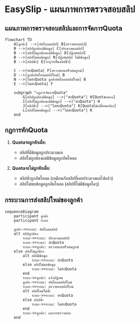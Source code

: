 # EasySlip - แผนภาพการตรวจสอบสลิป

## แผนภาพการตรวจสอบสลิปและการจัดการQuota

```mermaid
flowchart TD
    A[ลูกค้า] -->|อัพโหลดสลิป| B{ตรวจสอบสลิป}
    B -->|สลิปถูกต้องมีข้อมูล| C[ประมวลผลสลิป]
    B -->|สลิปไม่ถูกต้องแต่มีข้อมูล| D[ปฏิเสธสลิป]
    B -->|สลิปไม่พบข้อมูล| N[ปฏิเสธสลิป ไม่มีข้อมูล]
    B -->|สลิปซ้ำ| E[ระบุว่าเป็นสลิปซ้ำ]
    
    C -->|หักQuota| F[ตรวจสอบเสร็จสมบูรณ์]
    D -->|ลูกค้าอัพโหลดสลิปใหม่| B
    N -->|ไม่หักQuota ลูกค้าอัพโหลดสลิปใหม่| B
    E -->|ไม่หักQuota| F
    
    subgraph "กฎการจัดการQuota"
        G[สลิปถูกต้องมีข้อมูล] -->|"หักQuota"| H[Quotaลดลง]
        I[สลิปไม่ถูกต้องแต่มีข้อมูล] -->|"หักQuota"| H
        J[สลิปซ้ำ] -->|"ไม่หักQuota"| K[Quotaไม่เปลี่ยนแปลง]
        L[สลิปไม่พบข้อมูล] -->|"ไม่หักQuota"| K
    end
```

## กฎการหักQuota

1. **Quotaจะถูกหักเมื่อ:**
   - สลิปที่มีข้อมูลถูกประมวลผล
   - สลิปไม่ถูกต้องแต่มีข้อมูลถูกอัพโหลด

2. **Quotaจะไม่ถูกหักเมื่อ:**
   - สลิปซ้ำถูกอัพโหลด (เหมือนกับสลิปที่เคยประมวลผลไปแล้ว)
   - สลิปไม่พบข้อมูลถูกอัพโหลด (สลิปที่ไม่มีข้อมูลใดๆ)

## กระบวนการส่งสลิปใหม่ของลูกค้า

```mermaid
sequenceDiagram
    participant ลูกค้า
    participant ระบบ
    
    ลูกค้า->>ระบบ: อัพโหลดสลิป
    alt สลิปถูกต้อง
        ระบบ->>ระบบ: ประมวลผลสลิป
        ระบบ->>ระบบ: หักQuota
        ระบบ->>ลูกค้า: ตรวจสอบเสร็จสมบูรณ์
    else สลิปไม่ถูกต้อง
        alt สลิปมีข้อมูล
            ระบบ->>ระบบ: หักQuota
        else สลิปไม่พบข้อมูล
            ระบบ->>ระบบ: ไม่หักQuota
        end
        ระบบ->>ลูกค้า: แจ้งปฏิเสธ
        ลูกค้า->>ระบบ: อัพโหลดสลิปใหม่
        ระบบ->>ระบบ: ตรวจสอบสลิปใหม่
        alt สลิปใหม่ไม่ซ้ำ
            ระบบ->>ระบบ: หักQuota
        else สลิปซ้ำ
            ระบบ->>ระบบ: ไม่หักQuota
        end
        ระบบ->>ลูกค้า: ผลการตรวจสอบ
    end
